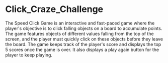 # Click_Craze_Challenge
The Speed Click Game is an interactive and fast-paced game where the player's
objective is to click falling objects on a board to accumulate points. The game
features objects of different values falling from the top of the screen, and the player
must quickly click on these objects before they leave the board. The game keeps
track of the player's score and displays the top 5 scores once the game is over. It
also displays a play again button for the player to keep playing.
